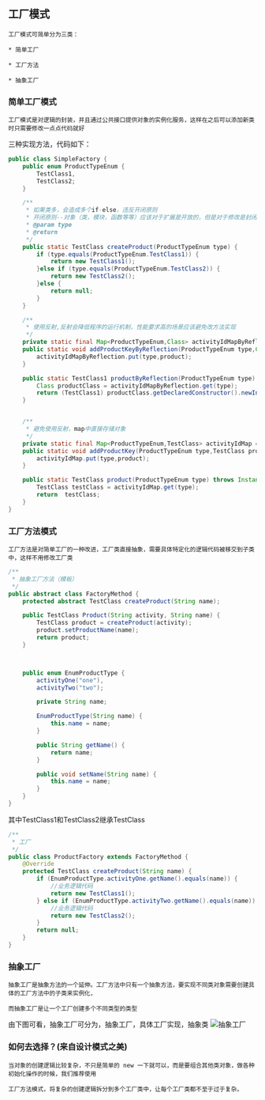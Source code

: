 ## 工厂模式
    工厂模式可简单分为三类：

    * 简单工厂

    * 工厂方法

    * 抽象工厂
### 简单工厂模式
    工厂模式是对逻辑的封装，并且通过公共接口提供对象的实例化服务，这样在之后可以添加新类时只需要修改一点点代码就好
三种实现方法，代码如下：
```java
public class SimpleFactory {
	public enum ProductTypeEnum {
		TestClass1,
		TestClass2;
	}

	/**
	 * 如果类多，会造成多个if-else，违反开闭原则
	 * 开闭原则--对象（类，模块，函数等等）应该对于扩展是开放的，但是对于修改是封闭的”，这意味着一个实体是允许在不改变它的源代码的前提下变更它的行为
	 * @param type
	 * @return
	 */
	public static TestClass createProduct(ProductTypeEnum type) {
		if (type.equals(ProductTypeEnum.TestClass1)) {
			return new TestClass1();
		}else if (type.equals(ProductTypeEnum.TestClass2)) {
			return new TestClass2();
		}else {
			return null;
		}
	}

	/**
	 * 使用反射,反射会降低程序的运行机制，性能要求高的场景应该避免改方法实现
	 */
	private static final Map<ProductTypeEnum,Class> activityIdMapByReflection = new HashMap<>();
	public static void addProductKeyByReflection(ProductTypeEnum type,Class product) {
		activityIdMapByReflection.put(type,product);
	}

	public static TestClass1 productByReflection(ProductTypeEnum type) throws InstantiationException, IllegalAccessException, NoSuchMethodException, InvocationTargetException {
		Class productClass = activityIdMapByReflection.get(type);
		return (TestClass1) productClass.getDeclaredConstructor().newInstance();
	}


	/**
	 * 避免使用反射，map中直接存储对象
	 */
	private static final Map<ProductTypeEnum,TestClass> activityIdMap = new HashMap<>();
	public static void addProductKey(ProductTypeEnum type,TestClass product) {
		activityIdMap.put(type,product);
	}

	public static TestClass product(ProductTypeEnum type) throws InstantiationException, IllegalAccessException, NoSuchMethodException, InvocationTargetException {
		TestClass testClass = activityIdMap.get(type);
		return  testClass;
	}
}
```
### 工厂方法模式
    工厂方法是对简单工厂的一种改进，工厂类直接抽象，需要具体特定化的逻辑代码被移交到子类中，这样不用修改工厂类
```java
/**
 * 抽象工厂方法（模板）
 */
public abstract class FactoryMethod {
	protected abstract TestClass createProduct(String name);

	public TestClass Product(String activity, String name) {
		TestClass product = createProduct(activity);
		product.setProductName(name);
		return product;
	}



	public enum EnumProductType {
		activityOne("one"),
		activityTwo("two");

		private String name;

		EnumProductType(String name) {
			this.name = name;
		}

		public String getName() {
			return name;
		}

		public void setName(String name) {
			this.name = name;
		}
	}
}
```
其中TestClass1和TestClass2继承TestClass
```java
/**
 * 工厂
 */
public class ProductFactory extends FactoryMethod {
	@Override
	protected TestClass createProduct(String name) {
		if (EnumProductType.activityOne.getName().equals(name)) {
			//业务逻辑代码
			return new TestClass1();
		} else if (EnumProductType.activityTwo.getName().equals(name)) {
			//业务逻辑代码
			return new TestClass2();
		}
		return null;
	}
}
```
### 抽象工厂
    抽象工厂是抽象方法的一个延伸。工厂方法中只有一个抽象方法，要实现不同类对象需要创建具体的工厂方法中的子类来实例化，

    而抽象工厂是让一个工厂创建多个不同类型的类型
由下图可看，抽象工厂可分为，抽象工厂，具体工厂实现，抽象类
![抽象工厂](https://mmbiz.qpic.cn/mmbiz_jpg/uChmeeX1FpwXtrHCm7mUXRJDBSRMb8zt8YTuib7O3YoGLSvO24N9f7DDhFdqKt4XEmyAgCanWVp6CgLO5NJjF9w/640?wx_fmt=jpeg&wxfrom=5&wx_lazy=1&wx_co=1 "抽象工厂图")

### 如何去选择？(来自设计模式之美)
    当对象的创建逻辑比较复杂，不只是简单的 new 一下就可以，而是要组合其他类对象，做各种初始化操作的时候，我们推荐使用
    
    工厂方法模式，将复杂的创建逻辑拆分到多个工厂类中，让每个工厂类都不至于过于复杂。
